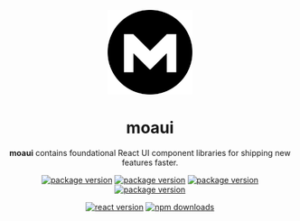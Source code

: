 <!-- markdownlint-disable-next-line -->
<p align="center">
  <a href="https://moa.midasit.com/" rel="noopener" target="_blank"><img width="150" src="logo_circle.svg" alt="moaui logo"></a>
</p>

<h1 align="center">moaui</h1>

<p align="center">
  <b>moaui</b> contains foundational React UI component libraries for shipping new features faster.
</p>

<div align="center">

[![package version](https://img.shields.io/github/package-json/v/midasit-dev/moaui
)](https://www.github.com/midasit-dev/moaui)
[![package version](https://img.shields.io/github/forks/midasit-dev/moaui
)](https://www.github.com/midasit-dev/moaui)
[![package version](https://img.shields.io/github/stars/midasit-dev/moaui
)](https://www.github.com/midasit-dev/moaui)
[![package version](https://img.shields.io/github/watchers/midasit-dev/moaui
)](https://www.github.com/midasit-dev/moaui)

[![react version](https://img.shields.io/github/package-json/dependency-version/midasit-dev/moaui/react
)](https://www.github.com/midasit-dev/moaui)
[![npm downloads](https://img.shields.io/npm/dm/%40midasit-dev%2Fmoaui
)](https://www.npmjs.com/package/@midasit-dev/moaui)

</div>
